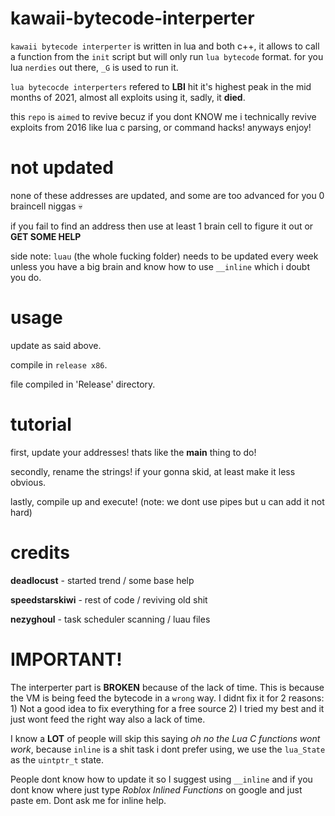 # kawaii-bytecode-interperter

`kawaii bytecode interperter` is written in lua and both c++, it allows to call a function from the `init` script but will only run `lua bytecode` format. for you lua `nerdies` out there, `_G` is used to run it.

`lua bytecocde interperters` refered to **LBI** hit it's highest peak in the mid months of 2021, almost all exploits using it, sadly, it **died**.

this `repo` is `aimed` to revive becuz if you dont KNOW me i technically revive exploits from 2016 like lua c parsing, or command hacks! anyways enjoy!

# not updated

none of these addresses are updated, and some are too advanced for you 0 braincell niggas 💀

if you fail to find an address then use at least 1 brain cell to figure it out or **GET SOME HELP**

side note: `luau` (the whole fucking folder) needs to be updated every week unless you have a big brain and know how to use `__inline` which i doubt you do.
# usage

update as said above.

compile in `release x86`.

file compiled in 'Release\' directory.

# tutorial

first, update your addresses! thats like the **main** thing to do!

secondly, rename the strings! if your gonna skid, at least make it less obvious.

lastly, compile up and execute! (note: we dont use pipes but u can add it not hard)

# credits

**deadlocust** - started trend / some base help

**speedstarskiwi** - rest of code / reviving old shit

**nezyghoul** - task scheduler scanning / luau files

# IMPORTANT!

The interperter part is **BROKEN** because of the lack of time. This is because the VM is being feed the bytecode in a `wrong` way. I didnt fix it for 2 reasons: 1) Not a good idea to fix everything for a free source 2) I tried my best and it just wont feed the right way also a lack of time.

I know a **LOT** of people will skip this saying *oh no the Lua C functions wont work*, because `inline` is a shit task i dont prefer using, we use the `lua_State` as the `uintptr_t` state.

People dont know how to update it so I suggest using `__inline` and if you dont know where just type *Roblox Inlined Functions* on google and just paste em. Dont ask me for inline help.
